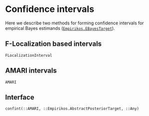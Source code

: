 # Confidence intervals

Here we describe two methods for forming confidence intervals for empirical Bayes estimands ([`Empirikos.EBayesTarget`](@ref)).

## F-Localization based intervals

```@docs
FLocalizationInterval
```

## AMARI intervals
```@docs
AMARI
```

## Interface

```@docs
confint(::AMARI, ::Empirikos.AbstractPosteriorTarget, ::Any)
```